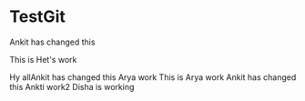 # TestGit

Ankit has changed this

This is Het's work

Hy allAnkit has changed this
Arya work
This is Arya work
Ankit has changed this
Ankti work2 
Disha is working